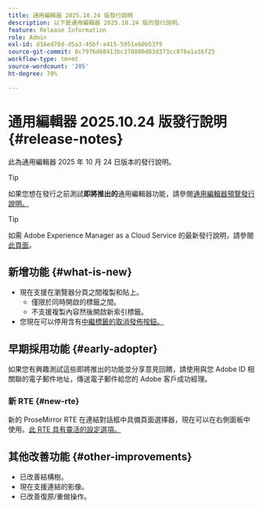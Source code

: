 ```yaml
---
title: 通用編輯器 2025.10.24 版發行說明
description: 以下是通用編輯器 2025.10.24 版的發行說明。
feature: Release Information
role: Admin
exl-id: d16ed78d-d5a3-45bf-a415-5951e60b53f9
source-git-commit: 8c7976d68413bc378800d83d373cc876a1a36f25
workflow-type: tm+mt
source-wordcount: '205'
ht-degree: 70%

---
```



# 通用編輯器 2025.10.24 版發行說明 {#release-notes}

此為通用編輯器 2025 年 10 月 24 日版本的發行說明。

>[!TIP]
>
>如果您想在發行之前測試&#x200B;**即將推出的**&#x200B;通用編輯器功能，請參閱[通用編輯器預覽發行說明。](/help/release-notes/universal-editor/preview.md)

>[!TIP]
>
>如需 Adobe Experience Manager as a Cloud Service 的最新發行說明，請參閱[此頁面](/help/release-notes/release-notes-cloud/release-notes-current.md)。

## 新增功能 {#what-is-new}

* 現在支援在瀏覽器分頁之間複製和貼上[](/help/sites-cloud/authoring/universal-editor/authoring.md#copy-paste)。
   * 僅限於同時開啟的標籤之間。
   * 不支援複製內容然後開啟新索引標籤。
* 您現在可以停用含有[中繼標籤的取消發佈按鈕。](/help/implementing/universal-editor/customizing.md#meta-tags)

## 早期採用功能 {#early-adopter}

如果您有興趣測試這些即將推出的功能並分享意見回饋，請使用與您 Adobe ID 相關聯的電子郵件地址，傳送電子郵件給您的 Adobe 客戶成功經理。

### 新 RTE {#new-rte}

新的 ProseMirror RTE 在連結對話框中具備頁面選擇器，現在可以在右側面板中使用。[此 RTE 具有靈活的設定選項。](/help/implementing/universal-editor/configure-rte.md)

## 其他改善功能 {#other-improvements}

* 已改善結構樹。
* 現在支援連結的影像。
* 已改善復原/重做操作。